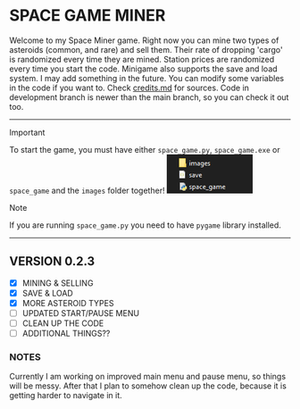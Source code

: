 # SPACE GAME MINER

Welcome to my Space Miner game. Right now you can mine two types of asteroids (common, and rare) and sell them.
Their rate of dropping 'cargo' is randomized every time they are mined. Station prices are randomized every time you start the code.
Minigame also supports the save and load system. I may add something in the future. You can modify some variables in the code if you want to.
Check [credits.md](credits.md) for sources. Code in development branch is newer than the main branch, so you can check it out too.

---
>[!IMPORTANT]
> To start the game, you must have either `space_game.py`, `space_game.exe` or `space_game` and the `images` folder together!
>![alt text](/README_images/location.png "How to start the game")

>[!NOTE]
>If you are running `space_game.py` you need to have `pygame` library installed.
---
## VERSION 0.2.3
- [x] MINING & SELLING
- [x] SAVE & LOAD
- [X] MORE ASTEROID TYPES
- [ ] UPDATED START/PAUSE MENU
- [ ] CLEAN UP THE CODE
- [ ] ADDITIONAL THINGS??

### NOTES
Currently I am working on improved main menu and pause menu, so things will be messy. After that I plan to somehow 
clean up the code, because it is getting harder to navigate in it.